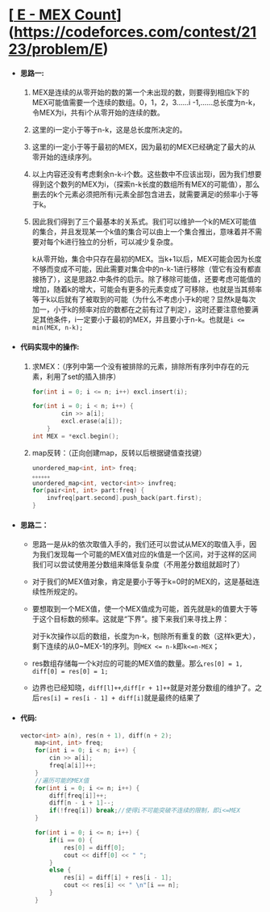 # [[ E - MEX Count](https://codeforces.com/contest/2123/problem/E)](https://codeforces.com/contest/2123/problem/E)

- #### 思路一:

  1. MEX是连续的从零开始的数的第一个未出现的数，则要得到相应k下的MEX可能值需要一个连续的数组。0，1，2，3......i -1,......总长度为n-k，令MEX为i，共有i个从零开始的连续的数。
  2. 这里的i一定小于等于n-k，这是总长度所决定的。
  3. 这里的i一定小于等于最初的MEX，因为最初的MEX已经确定了最大的从零开始的连续序列。
  4. 以上内容还没有考虑剩余n-k-i个数。这些数中不应该出现i，因为我们想要得到这个数列的MEX为i，（探索n-k长度的数组所有MEX的可能值），那么删去的k个元素必须把所有i元素全部包含进去，就需要满足i的频率小于等于k。
  5. 因此我们得到了三个最基本的关系式。我们可以维护一个k的MEX可能值的集合，并且发现某一个k值的集合可以由上一个集合推出，意味着并不需要对每个k进行独立的分析，可以减少复杂度。

      k从零开始，集合中只存在最初的MEX。当k+1以后，MEX可能会因为长度不够而变成不可能，因此需要对集合中的n-k-1进行移除（管它有没有都直接扬了），这是思路2.中条件的启示。除了移除可能值，还要考虑可能值的增加，随着k的增大，可能会有更多的元素变成了可移除，也就是当其频率等于k以后就有了被取到的可能（为什么不考虑小于k的呢？显然k是每次加一，小于k的频率对应的数都在之前有过了判定），这时还要注意他要满足其他条件，i一定要小于最初的MEX，并且要小于n-k。也就是`i <= min(MEX, n-k);`
- #### 代码实现中的操作:

  1. 求MEX：（序列中第一个没有被排除的元素，排除所有序列中存在的元素，利用了set的插入排序）

      ```cpp
      for(int i = 0; i <= n; i++) excl.insert(i);

      for(int i = 0; i < n; i++) {
              cin >> a[i];
              excl.erase(a[i]);
          }
      int MEX = *excl.begin();
      ```
  2. map反转：（正向创建map，反转以后根据键值查找键）

      ```cpp
      unordered_map<int, int> freq;
      。。。。。。
      unordered_map<int, vector<int>> invfreq;
      for(pair<int, int> part:freq) {
          invfreq[part.second].push_back(part.first);
      }
      ```


- #### 思路二：

  - 思路一是从k的依次取值入手的，我们还可以尝试从MEX的取值入手，因为我们发现每一个可能的MEX值对应的k值是一个区间，对于这样的区间我们可以尝试使用差分数组来降低复杂度（不用差分数组就超时了）
  - 对于我们的MEX值对象，肯定是要小于等于k=0时的MEX的，这是基础连续性所规定的。
  - 要想取到一个MEX值，使一个MEX值成为可能，首先就是k的值要大于等于这个目标数的频率。这就是“下界”。接下来我们来寻找上界：

    对于k次操作以后的数组，长度为n-k，刨除所有重复的数（这样k更大），剩下连续的从0~MEX-1的序列。则`MEX <= n-k`即`k<=n-MEX`；
  - res数组存储每一个k对应的可能的MEX值的数量。那么`res[0] = 1, diff[0] = res[0] = 1;`
  - 边界也已经知晓，`diff[l]++`,`diff[r + 1]++`就是对差分数组的维护了。之后`res[i] = res[i - 1] + diff[i]`就是最终的结果了

- #### 代码:

  ```cpp
  vector<int> a(n), res(n + 1), diff(n + 2);
      map<int, int> freq;
      for(int i = 0; i < n; i++) {
          cin >> a[i];
          freq[a[i]]++;
      }
      //遍历可能的MEX值
      for(int i = 0; i <= n; i++) {
          diff[freq[i]]++;
          diff[n - i + 1]--;
          if(!freq[i]) break;//使得i不可能突破不连续的限制，即i<=MEX
      }

      for(int i = 0; i <= n; i++) {
          if(i == 0) {
              res[0] = diff[0];
              cout << diff[0] << " ";
          }
          else {
              res[i] = diff[i] + res[i - 1];
              cout << res[i] << " \n"[i == n];
          }
      }
  ```